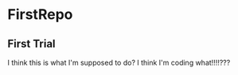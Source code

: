 # FirstRepo
## First Trial 
I think this is what I'm supposed to do? I think I'm coding what!!!!??? 
